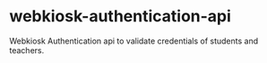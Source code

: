 # webkiosk-authentication-api
Webkiosk Authentication api to validate credentials of students and teachers.
